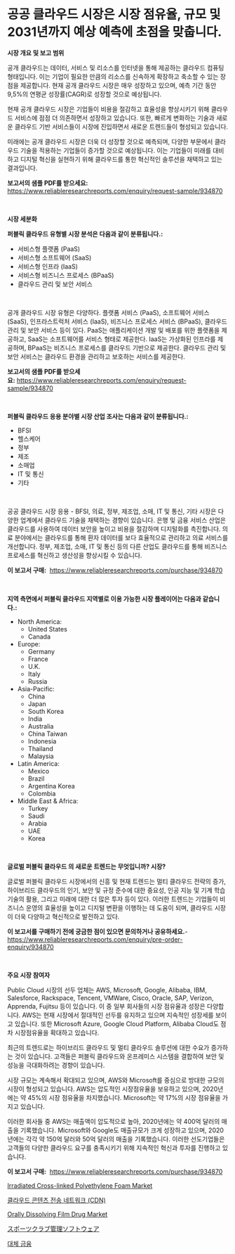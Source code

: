 <p><h1>공공 클라우드 시장은 시장 점유율, 규모 및 2031년까지 예상 예측에 초점을 맞춥니다.</h1></p><p><strong>시장 개요 및 보고 범위</strong></p>
<p><p>공개 클라우드는 데이터, 서비스 및 리소스를 인터넷을 통해 제공하는 클라우드 컴퓨팅 형태입니다. 이는 기업이 필요한 만큼의 리소스를 신속하게 확장하고 축소할 수 있는 장점을 제공합니다. 현재 공개 클라우드 시장은 매우 성장하고 있으며, 예측 기간 동안 9,5%의 연평균 성장률(CAGR)로 성장할 것으로 예상됩니다. </p><p>현재 공개 클라우드 시장은 기업들이 비용을 절감하고 효율성을 향상시키기 위해 클라우드 서비스에 점점 더 의존하면서 성장하고 있습니다. 또한, 빠르게 변화하는 기술과 새로운 클라우드 기반 서비스들이 시장에 진입하면서 새로운 트렌드들이 형성되고 있습니다.</p><p>미래에는 공개 클라우드 시장은 더욱 더 성장할 것으로 예측되며, 다양한 부문에서 클라우드 기술을 적용하는 기업들이 증가할 것으로 예상됩니다. 이는 기업들이 미래를 대비하고 디지털 혁신을 실현하기 위해 클라우드를 통한 혁신적인 솔루션을 채택하고 있는 결과입니다.</p></p>
<p><strong>보고서의 샘플 PDF를 받으세요:</strong> <a href="https://www.reliableresearchreports.com/enquiry/request-sample/934870">https://www.reliableresearchreports.com/enquiry/request-sample/934870</a></p>
<p>&nbsp;</p>
<p><strong>시장 세분화</strong></p>
<p><strong>퍼블릭 클라우드 유형별 시장 분석은 다음과 같이 분류됩니다.:</strong></p>
<p><ul><li>서비스형 플랫폼 (PaaS)</li><li>서비스형 소프트웨어 (SaaS)</li><li>서비스형 인프라 (IaaS)</li><li>서비스형 비즈니스 프로세스 (BPaaS)</li><li>클라우드 관리 및 보안 서비스</li></ul></p>
<p>&nbsp;</p>
<p><p>공개 클라우드 시장 유형은 다양하다. 플랫폼 서비스 (PaaS), 소프트웨어 서비스 (SaaS), 인프라스트럭처 서비스 (IaaS), 비즈니스 프로세스 서비스 (BPaaS), 클라우드 관리 및 보안 서비스 등이 있다. PaaS는 애플리케이션 개발 및 배포를 위한 플랫폼을 제공하고, SaaS는 소프트웨어를 서비스 형태로 제공한다. IaaS는 가상화된 인프라를 제공하며, BPaaS는 비즈니스 프로세스를 클라우드 기반으로 제공한다. 클라우드 관리 및 보안 서비스는 클라우드 환경을 관리하고 보호하는 서비스를 제공한다.</p></p>
<p><strong>보고서의 샘플 PDF를 받으세요:</strong>&nbsp;<a href="https://www.reliableresearchreports.com/enquiry/request-sample/934870">https://www.reliableresearchreports.com/enquiry/request-sample/934870</a></p>
<p>&nbsp;</p>
<p><strong> 퍼블릭 클라우드 응용 분야별 시장 산업 조사는 다음과 같이 분류됩니다.:</strong></p>
<p><ul><li>BFSI</li><li>헬스케어</li><li>정부</li><li>제조</li><li>소매업</li><li>IT 및 통신</li><li>기타</li></ul></p>
<p>&nbsp;</p>
<p><p>공공 클라우드 시장 응용 - BFSI, 의료, 정부, 제조업, 소매, IT 및 통신, 기타 시장은 다양한 업계에서 클라우드 기술을 채택하는 경향이 있습니다. 은행 및 금융 서비스 산업은 클라우드를 사용하여 데이터 보안을 높이고 비용을 절감하며 디지털화를 촉진합니다. 의료 분야에서는 클라우드를 통해 환자 데이터를 보다 효율적으로 관리하고 의료 서비스를 개선합니다. 정부, 제조업, 소매, IT 및 통신 등의 다른 산업도 클라우드를 통해 비즈니스 프로세스를 혁신하고 생산성을 향상시킬 수 있습니다.</p></p>
<p><strong>이 보고서 구매:</strong>&nbsp; <a href="https://www.reliableresearchreports.com/purchase/934870">https://www.reliableresearchreports.com/purchase/934870</a></p>
<p>&nbsp;</p>
<p><strong>지역 측면에서 퍼블릭 클라우드 지역별로 이용 가능한 시장 플레이어는 다음과 같습니다.:</strong></p>
<p><ul>
    <li>
        North America:
        <ul>
            <li>United States</li>
            <li>Canada</li>
        </ul>
    </li>
    <li>
        Europe:
        <ul>
            <li>Germany</li>
            <li>France</li>
            <li>U.K.</li>
            <li>Italy</li>
            <li>Russia</li>
        </ul>
    </li>
    <li>
        Asia-Pacific:
        <ul>
            <li>China</li>
            <li>Japan</li>
            <li>South Korea</li>
            <li>India</li>
            <li>Australia</li>
            <li>China Taiwan</li>
            <li>Indonesia</li>
            <li>Thailand</li>
            <li>Malaysia</li>
        </ul>
    </li>
    <li>
        Latin America:
        <ul>
            <li>Mexico</li>
            <li>Brazil</li>
            <li>Argentina Korea</li>
            <li>Colombia</li>
        </ul>
    </li>
    <li>
        Middle East & Africa:
        <ul>
            <li>Turkey</li>
            <li>Saudi</li>
            <li>Arabia</li>
            <li>UAE</li>
            <li>Korea</li>
        </ul>
    </li>
    </ul></p>
<p>&nbsp;</p>
<p><strong>글로벌 퍼블릭 클라우드 의 새로운 트렌드는 무엇입니까? 시장?</strong></p>
<p><p>글로벌 퍼블릭 클라우드 시장에서의 신흥 및 현재 트렌드는 멀티 클라우드 전략의 증가, 하이브리드 클라우드의 인기, 보안 및 규정 준수에 대한 중요성, 인공 지능 및 기계 학습 기술의 활용, 그리고 미래에 대한 더 많은 투자 등이 있다. 이러한 트렌드는 기업들이 비즈니스 운영의 효율성을 높이고 디지털 변환을 이행하는 데 도움이 되며, 클라우드 시장이 더욱 다양하고 혁신적으로 발전하고 있다.</p></p>
<p><strong>이 보고서를 구매하기 전에 궁금한 점이 있으면 문의하거나 공유하세요.</strong>- <a href="https://www.reliableresearchreports.com/enquiry/pre-order-enquiry/934870">https://www.reliableresearchreports.com/enquiry/pre-order-enquiry/934870</a></p>
<p>&nbsp;</p>
<p><strong>주요 시장 참여자</strong></p>
<p><p>Public Cloud 시장의 선두 업체는 AWS, Microsoft, Google, Alibaba, IBM, Salesforce, Rackspace, Tencent, VMWare, Cisco, Oracle, SAP, Verizon, Apprenda, Fujitsu 등이 있습니다. 이 중 일부 회사들의 시장 점유율과 성장은 다양합니다. AWS는 현재 시장에서 절대적인 선두를 유지하고 있으며 지속적인 성장세를 보이고 있습니다. 또한 Microsoft Azure, Google Cloud Platform, Alibaba Cloud도 점차 시장점유율을 확대하고 있습니다.</p><p>최근의 트렌드로는 하이브리드 클라우드 및 멀티 클라우드 솔루션에 대한 수요가 증가하는 것이 있습니다. 고객들은 퍼블릭 클라우드와 온프레미스 시스템을 결합하여 보안 및 성능을 극대화하려는 경향이 있습니다.</p><p>시장 규모는 계속해서 확대되고 있으며, AWS와 Microsoft를 중심으로 방대한 규모의 시장이 형성되고 있습니다. AWS는 압도적인 시장점유율을 보유하고 있으며, 2020년에는 약 45%의 시장 점유율을 차지했습니다. Microsoft는 약 17%의 시장 점유율을 가지고 있습니다.</p><p>이러한 회사들 중 AWS는 매출액이 압도적으로 높아, 2020년에는 약 400억 달러의 매출을 기록했습니다. Microsoft와 Google도 매출규모가 크게 성장하고 있으며, 2020년에는 각각 약 150억 달러와 50억 달러의 매출을 기록했습니다. 이러한 선도기업들은 고객들의 다양한 클라우드 요구를 충족시키기 위해 지속적인 혁신과 투자를 진행하고 있습니다.</p></p>
<p><strong>이 보고서 구매:</strong>&nbsp;&nbsp;<a href="https://www.reliableresearchreports.com/purchase/934870">https://www.reliableresearchreports.com/purchase/934870</a></p>
<p><p><a href="https://frill-swim-3cd.notion.site/Irradiated-Cross-linked-Polyethylene-Foam-Market-Size-Growing-and-Forecasted-for-period-from-2024--260a0a9c011e467aa3cd529d7699205e">Irradiated Cross-linked Polyethylene Foam Market</a></p><p><a href="https://medium.com/@jonharrtis67676y/%EA%B5%AC%EB%A6%84-%EC%BD%98%ED%85%90%EC%B8%A0-%EC%A0%84%EC%86%A1-%EB%84%A4%ED%8A%B8%EC%9B%8C%ED%81%AC-cdn-%EC%8B%9C%EC%9E%A5-%EC%8B%9C%EC%9E%A5-%EC%A0%90%EC%9C%A0%EC%9C%A8-%EC%8B%9C%EC%9E%A5-%EB%8F%99%ED%96%A5-%EA%B7%B8%EB%A6%AC%EA%B3%A0-%EB%AF%B8%EB%9E%98-%EC%84%B1%EC%9E%A5-%ED%83%90%EC%83%89-92024b252070">클라우드 콘텐츠 전송 네트워크 (CDN)</a></p><p><a href="https://issuu.com/reportprime-2/docs/orally-dissolving-film-drug-market-size-2030.pptx">Orally Dissolving Film Drug Market</a></p><p><a href="https://github.com/mcbeesbxa270/Market-Research-Report-List-1/blob/main/7475899184596.md">スポーツクラブ管理ソフトウェア</a></p><p><a href="https://github.com/vskv4779xr1/Market-Research-Report-List-1/blob/main/6726755184621.md">대체 금융</a></p></p>
